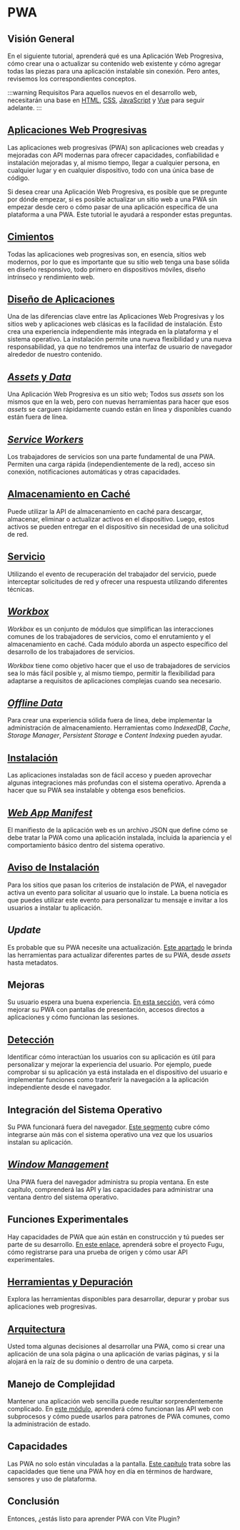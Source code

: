 # PWA

## Visión General

En el siguiente tutorial, aprenderá qué es una Aplicación Web Progresiva, cómo crear una o actualizar su contenido web existente y cómo agregar todas las piezas para una aplicación instalable sin conexión. Pero antes, revisemos los correspondientes conceptos.

:::warning Requisitos
Para aquellos nuevos en el desarrollo web, necesitarán una base en [HTML](https://developer.mozilla.org/en-US/docs/Web/HTML), [CSS](https://developer.mozilla.org/en-US/docs/Web/CSS), [JavaScript](https://developer.mozilla.org/en-US/docs/Web/JavaScript) y [Vue](https://vuejs.org/) para seguir adelante.
:::

## [Aplicaciones Web Progresivas](https://web.dev/learn/pwa/progressive-web-apps/)

Las aplicaciones web progresivas (PWA) son aplicaciones web creadas y mejoradas con API modernas para ofrecer capacidades, confiabilidad e instalación mejoradas y, al mismo tiempo, llegar a cualquier persona, en cualquier lugar y en cualquier dispositivo, todo con una única base de código.

Si desea crear una Aplicación Web Progresiva, es posible que se pregunte por dónde empezar, si es posible actualizar un sitio web a una PWA sin empezar desde cero o cómo pasar de una aplicación específica de una plataforma a una PWA. Este tutorial le ayudará a responder estas preguntas.

## [Cimientos](https://web.dev/learn/pwa/foundations/)

Todas las aplicaciones web progresivas son, en esencia, sitios web modernos, por lo que es importante que su sitio web tenga una base sólida en diseño responsivo, todo primero en dispositivos móviles, diseño intrínseco y rendimiento web.


## [Diseño de Aplicaciones](https://web.dev/learn/pwa/app-design/)

Una de las diferencias clave entre las Aplicaciones Web Progresivas y los sitios web y aplicaciones web clásicas es la facilidad de instalación. Esto crea una experiencia independiente más integrada en la plataforma y el sistema operativo. La instalación permite una nueva flexibilidad y una nueva responsabilidad, ya que no tendremos una interfaz de usuario de navegador alrededor de nuestro contenido.

## [_Assets_ y _Data_](https://web.dev/learn/pwa/assets-and-data/)

Una Aplicación Web Progresiva es un sitio web; Todos sus _assets_ son los mismos que en la web, pero con nuevas herramientas para hacer que esos  _assets_ se carguen rápidamente cuando están en línea y disponibles cuando están fuera de línea.

## [_Service Workers_](https://web.dev/learn/pwa/service-workers/)

Los trabajadores de servicios son una parte fundamental de una PWA. Permiten una carga rápida (independientemente de la red), acceso sin conexión, notificaciones automáticas y otras capacidades.

## [Almacenamiento en Caché](https://web.dev/learn/pwa/caching/)

Puede utilizar la API de almacenamiento en caché para descargar, almacenar, eliminar o actualizar activos en el dispositivo. Luego, estos activos se pueden entregar en el dispositivo sin necesidad de una solicitud de red.

## [Servicio](https://web.dev/learn/pwa/serving/)

Utilizando el evento de recuperación del trabajador del servicio, puede interceptar solicitudes de red y ofrecer una respuesta utilizando diferentes técnicas.

## [_Workbox_](https://web.dev/learn/pwa/workbox/)

_Workbox_ es un conjunto de módulos que simplifican las interacciones comunes de los trabajadores de servicios, como el enrutamiento y el almacenamiento en caché. Cada módulo aborda un aspecto específico del desarrollo de los trabajadores de servicios.

_Workbox_ tiene como objetivo hacer que el uso de trabajadores de servicios sea lo más fácil posible y, al mismo tiempo, permitir la flexibilidad para adaptarse a requisitos de aplicaciones complejas cuando sea necesario.

## [_Offline Data_](https://web.dev/learn/pwa/offline-data/)

Para crear una experiencia sólida fuera de línea, debe implementar la administración de almacenamiento. Herramientas como _IndexedDB_, _Cache_, _Storage Manager_, _Persistent Storage_ e _Content Indexing_ pueden ayudar.

## [Instalación](https://web.dev/learn/pwa/installation/)

Las aplicaciones instaladas son de fácil acceso y pueden aprovechar algunas integraciones más profundas con el sistema operativo. Aprenda a hacer que su PWA sea instalable y obtenga esos beneficios.

## [_Web App Manifest_](https://web.dev/learn/pwa/web-app-manifest/)

El manifiesto de la aplicación web es un archivo JSON que define cómo se debe tratar la PWA como una aplicación instalada, incluida la apariencia y el comportamiento básico dentro del sistema operativo.

## [Aviso de Instalación](https://web.dev/learn/pwa/installation-prompt/)

Para los sitios que pasan los criterios de instalación de PWA, el navegador activa un evento para solicitar al usuario que lo instale. La buena noticia es que puedes utilizar este evento para personalizar tu mensaje e invitar a los usuarios a instalar tu aplicación.

## _Update_

Es probable que su PWA necesite una actualización. [Este apartado](https://web.dev/learn/pwa/update/) le brinda las herramientas para actualizar diferentes partes de su PWA, desde _assets_ hasta metadatos.

## Mejoras

Su usuario espera una buena experiencia. [En esta sección](https://web.dev/learn/pwa/enhancements/), verá cómo mejorar su PWA con pantallas de presentación, accesos directos a aplicaciones y cómo funcionan las sesiones.

## [Detección](https://web.dev/learn/pwa/detection/)

Identificar cómo interactúan los usuarios con su aplicación es útil para personalizar y mejorar la experiencia del usuario. Por ejemplo, puede comprobar si su aplicación ya está instalada en el dispositivo del usuario e implementar funciones como transferir la navegación a la aplicación independiente desde el navegador.

## Integración del Sistema Operativo

Su PWA funcionará fuera del navegador. [Este segmento](https://web.dev/learn/pwa/os-integration/) cubre cómo integrarse aún más con el sistema operativo una vez que los usuarios instalan su aplicación.

## [_Window Management_](https://web.dev/learn/pwa/windows/)

Una PWA fuera del navegador administra su propia ventana. En este capítulo, comprenderá las API y las capacidades para administrar una ventana dentro del sistema operativo.

## Funciones Experimentales

Hay capacidades de PWA que aún están en construcción y tú puedes ser parte de su desarrollo. [En este enlace](https://web.dev/learn/pwa/experimental/), aprenderá sobre el proyecto Fugu, cómo registrarse para una prueba de origen y cómo usar API experimentales.

## [Herramientas y Depuración](https://web.dev/learn/pwa/tools-and-debug/)

Explora las herramientas disponibles para desarrollar, depurar y probar sus aplicaciones web progresivas.

## [Arquitectura](https://web.dev/learn/pwa/architecture/)

Usted toma algunas decisiones al desarrollar una PWA, como si crear una aplicación de una sola página o una aplicación de varias páginas, y si la alojará en la raíz de su dominio o dentro de una carpeta.

## Manejo de Complejidad

Mantener una aplicación web sencilla puede resultar sorprendentemente complicado. En [este módulo](https://web.dev/learn/pwa/complexity/), aprenderá cómo funcionan las API web con subprocesos y cómo puede usarlos para patrones de PWA comunes, como la administración de estado.

## Capacidades

Las PWA no solo están vinculadas a la pantalla. [Este capítulo](https://web.dev/learn/pwa/capabilities/) trata sobre las capacidades que tiene una PWA hoy en día en términos de hardware, sensores y uso de plataforma.

## Conclusión

Entonces, ¿estás listo para aprender PWA con Vite Plugin?
